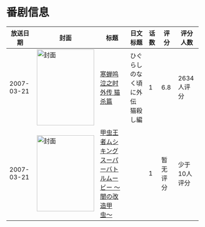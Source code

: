 # 番剧信息

|放送日期|封面|标题|日文标题|话数|评分|评分人数|
|---|---|---|---|---|---|---|
|2007-03-21|<img src="//lain.bgm.tv/pic/cover/c/76/e0/37870_5Fc4g.jpg" alt="封面" style="width:150px;height:200px;object-fit:cover;">|[寒蝉鸣泣之时外传 猫杀篇](https://bangumi.tv/subject/37870)|ひぐらしのなく頃に外伝 猫殺し編|1|6.8|2634人评分|
|2007-03-21|<img src="//lain.bgm.tv/pic/cover/c/2e/b8/238455_9xpS9.jpg" alt="封面" style="width:150px;height:200px;object-fit:cover;">|[甲虫王者ムシキング スーパーバトルムービー 〜闇の改造甲虫〜](https://bangumi.tv/subject/238455)||1|暂无评分|少于10人评分|
